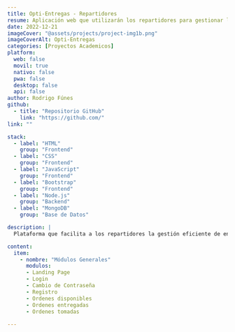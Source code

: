 ```yaml
---
title: Opti-Entregas - Repartidores
resume: Aplicación web que utilizarán los repartidores para gestionar los pedidos, podrán ver las ordenes disponibles, ver si tienen alguna orden asignada o tomada y un historial de ordenes entregadas.
date: 2022-12-21
imageCover: "@assets/projects/project-img1b.png"
imageCoverAlt: Opti-Entregas
categories: [Proyectos Academicos]
platform:
  web: false
  movil: true
  nativo: false
  pwa: false
  desktop: false
  api: false
author: Rodrigo Fúnes
github:
  - title: "Repositorio GitHub"
    link: "https://github.com/"
link: ""

stack:
  - label: "HTML"
    group: "Frontend"
  - label: "CSS"
    group: "Frontend"
  - label: "JavaScript"
    group: "Frontend"
  - label: "Bootstrap"
    group: "Frontend"
  - label: "Node.js"
    group: "Backend"
  - label: "MongoDB"
    group: "Base de Datos"

description: |
  Plataforma que facilita a los repartidores la gestión eficiente de entregas mediante una aplicación intuitiva y optimizada. A través de su panel, los repartidores pueden recibir y organizar pedidos y administrar estados de pedidos. La plataforma también permite actualizar el estado de cada entrega y acceder a detalles del pago. Con Opti-Entregas, los repartidores tienen las herramientas necesarias para ofrecer un servicio ágil y confiable.

content:
  item:
    - nombre: "Módulos Generales"
      modulos:
      - Landing Page
      - Login
      - Cambio de Contraseña
      - Registro
      - Ordenes disponibles
      - Ordenes entregadas
      - Ordenes tomadas
    
---
```





